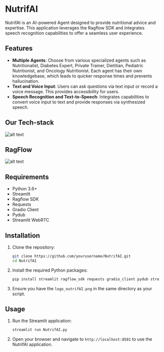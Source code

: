 # NutrifAI

NutrifAI is an AI-powered Agent designed to provide nutritional advice and expertise. This application leverages the Ragflow SDK and integrates speech recognition capabilities to offer a seamless user experience.

## Features

- **Multiple Agents**: Choose from various specialized agents such as Nutritionalist, Diabetes Expert, Private Trainer, Dietitian, Pediatric Nutritionist, and Oncology Nutritionist. Each agent has their own knowledgebase, which leads to quicker response times and prevents hallucination.
- **Text and Voice Input**: Users can ask questions via text input or record a voice message. This provides accessibility for users. 
- **Speech Recognition and Text-to-Speech**: Integrates capabilities to convert voice input to text and provide responses via synthesized speech.
## Our Tech-stack
![alt text](https://github.com/ValerieSmidt/NutrifAI/blob/main/techstack.png)
## RagFlow
![alt text](https://github.com/ValerieSmidt/NutrifAI/blob/main/flow.png)
## Requirements

- Python 3.6+
- Streamlit
- Ragflow SDK
- Requests
- Gradio Client
- Pydub
- Streamlit WebRTC

## Installation

1. Clone the repository:

    ```sh
    git clone https://github.com/yourusername/NutrifAI.git
    cd NutrifAI
    ```

2. Install the required Python packages:

    ```sh
    pip install streamlit ragflow_sdk requests gradio_client pydub streamlit-webrtc
    ```

3. Ensure you have the `logo_nutrifAI.png` in the same directory as your script.

## Usage

1. Run the Streamlit application:

    ```sh
    streamlit run NutrifAI.py
    ```

2. Open your browser and navigate to `http://localhost:8501` to use the NutrifAI application.

